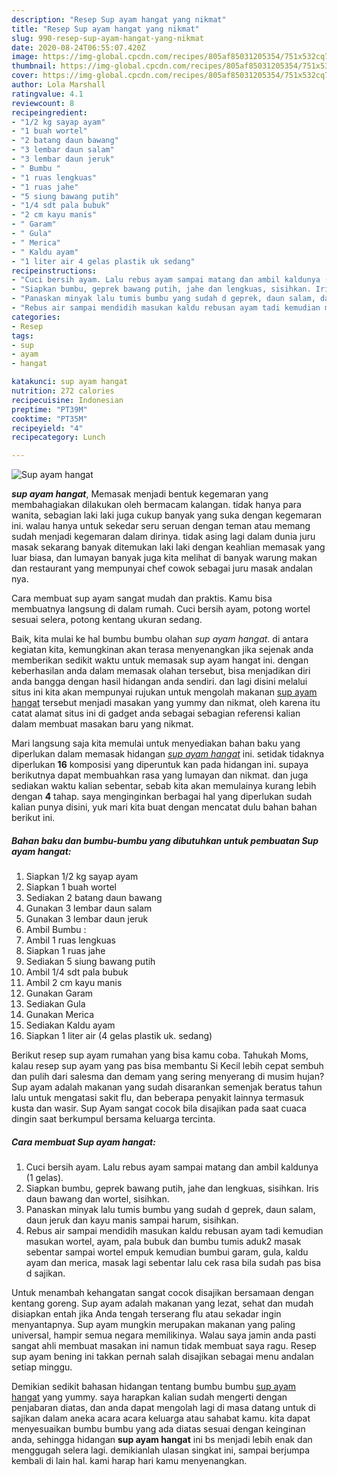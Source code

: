 ```yaml
---
description: "Resep Sup ayam hangat yang nikmat"
title: "Resep Sup ayam hangat yang nikmat"
slug: 990-resep-sup-ayam-hangat-yang-nikmat
date: 2020-08-24T06:55:07.420Z
image: https://img-global.cpcdn.com/recipes/805af85031205354/751x532cq70/sup-ayam-hangat-foto-resep-utama.jpg
thumbnail: https://img-global.cpcdn.com/recipes/805af85031205354/751x532cq70/sup-ayam-hangat-foto-resep-utama.jpg
cover: https://img-global.cpcdn.com/recipes/805af85031205354/751x532cq70/sup-ayam-hangat-foto-resep-utama.jpg
author: Lola Marshall
ratingvalue: 4.1
reviewcount: 8
recipeingredient:
- "1/2 kg sayap ayam"
- "1 buah wortel"
- "2 batang daun bawang"
- "3 lembar daun salam"
- "3 lembar daun jeruk"
- " Bumbu "
- "1 ruas lengkuas"
- "1 ruas jahe"
- "5 siung bawang putih"
- "1/4 sdt pala bubuk"
- "2 cm kayu manis"
- " Garam"
- " Gula"
- " Merica"
- " Kaldu ayam"
- "1 liter air 4 gelas plastik uk sedang"
recipeinstructions:
- "Cuci bersih ayam. Lalu rebus ayam sampai matang dan ambil kaldunya (1 gelas)."
- "Siapkan bumbu, geprek bawang putih, jahe dan lengkuas, sisihkan. Iris daun bawang dan wortel, sisihkan."
- "Panaskan minyak lalu tumis bumbu yang sudah d geprek, daun salam, daun jeruk dan kayu manis sampai harum, sisihkan."
- "Rebus air sampai mendidih masukan kaldu rebusan ayam tadi kemudian masukan wortel, ayam, pala bubuk dan bumbu tumis aduk2 masak sebentar sampai wortel empuk kemudian bumbui garam, gula, kaldu ayam dan merica, masak lagi sebentar lalu cek rasa bila sudah pas bisa d sajikan."
categories:
- Resep
tags:
- sup
- ayam
- hangat

katakunci: sup ayam hangat 
nutrition: 272 calories
recipecuisine: Indonesian
preptime: "PT39M"
cooktime: "PT35M"
recipeyield: "4"
recipecategory: Lunch

---
```



![Sup ayam hangat](https://img-global.cpcdn.com/recipes/805af85031205354/751x532cq70/sup-ayam-hangat-foto-resep-utama.jpg)

<b><i>sup ayam hangat</i></b>, Memasak menjadi bentuk kegemaran yang membahagiakan dilakukan oleh bermacam kalangan. tidak hanya para wanita, sebagian laki laki juga cukup banyak yang suka dengan kegemaran ini. walau hanya untuk sekedar seru seruan dengan teman atau memang sudah menjadi kegemaran dalam dirinya. tidak asing lagi dalam dunia juru masak sekarang banyak ditemukan laki laki dengan keahlian memasak yang luar biasa, dan lumayan banyak juga kita melihat di banyak warung makan dan restaurant yang mempunyai chef cowok sebagai juru masak andalan nya.

Cara membuat sup ayam sangat mudah dan praktis. Kamu bisa membuatnya langsung di dalam rumah. Cuci bersih ayam, potong wortel sesuai selera, potong kentang ukuran sedang.

Baik, kita mulai ke hal bumbu bumbu olahan <i>sup ayam hangat</i>. di antara kegiatan kita, kemungkinan akan terasa menyenangkan jika sejenak anda memberikan sedikit waktu untuk memasak sup ayam hangat ini. dengan keberhasilan anda dalam memasak olahan tersebut, bisa menjadikan diri anda bangga dengan hasil hidangan anda sendiri. dan lagi disini melalui situs ini kita akan mempunyai rujukan untuk mengolah makanan <u>sup ayam hangat</u> tersebut menjadi masakan yang yummy dan nikmat, oleh karena itu catat alamat situs ini di gadget anda sebagai sebagian referensi kalian dalam membuat masakan baru yang nikmat.


Mari langsung saja kita memulai untuk menyediakan bahan baku yang diperlukan dalam memasak hidangan <u><i>sup ayam hangat</i></u> ini. setidak tidaknya diperlukan <b>16</b> komposisi yang diperuntuk kan pada hidangan ini. supaya berikutnya dapat membuahkan rasa yang lumayan dan nikmat. dan juga sediakan waktu kalian sebentar, sebab kita akan memulainya kurang lebih dengan <b>4</b> tahap. saya menginginkan berbagai hal yang diperlukan sudah kalian punya disini, yuk mari kita buat dengan mencatat dulu bahan bahan berikut ini.

<!--inarticleads1-->

##### Bahan baku dan bumbu-bumbu yang dibutuhkan untuk pembuatan Sup ayam hangat:

1. Siapkan 1/2 kg sayap ayam
1. Siapkan 1 buah wortel
1. Sediakan 2 batang daun bawang
1. Gunakan 3 lembar daun salam
1. Gunakan 3 lembar daun jeruk
1. Ambil  Bumbu :
1. Ambil 1 ruas lengkuas
1. Siapkan 1 ruas jahe
1. Sediakan 5 siung bawang putih
1. Ambil 1/4 sdt pala bubuk
1. Ambil 2 cm kayu manis
1. Gunakan  Garam
1. Sediakan  Gula
1. Gunakan  Merica
1. Sediakan  Kaldu ayam
1. Siapkan 1 liter air (4 gelas plastik uk. sedang)


Berikut resep sup ayam rumahan yang bisa kamu coba. Tahukah Moms, kalau resep sup ayam yang pas bisa membantu Si Kecil lebih cepat sembuh dan pulih dari salesma dan demam yang sering menyerang di musim hujan? Sup ayam adalah makanan yang sudah disarankan semenjak beratus tahun lalu untuk mengatasi sakit flu, dan beberapa penyakit lainnya termasuk kusta dan wasir. Sup Ayam sangat cocok bila disajikan pada saat cuaca dingin saat berkumpul bersama keluarga tercinta. 

<!--inarticleads2-->

##### Cara membuat Sup ayam hangat:

1. Cuci bersih ayam. Lalu rebus ayam sampai matang dan ambil kaldunya (1 gelas).
1. Siapkan bumbu, geprek bawang putih, jahe dan lengkuas, sisihkan. Iris daun bawang dan wortel, sisihkan.
1. Panaskan minyak lalu tumis bumbu yang sudah d geprek, daun salam, daun jeruk dan kayu manis sampai harum, sisihkan.
1. Rebus air sampai mendidih masukan kaldu rebusan ayam tadi kemudian masukan wortel, ayam, pala bubuk dan bumbu tumis aduk2 masak sebentar sampai wortel empuk kemudian bumbui garam, gula, kaldu ayam dan merica, masak lagi sebentar lalu cek rasa bila sudah pas bisa d sajikan.


Untuk menambah kehangatan sangat cocok disajikan bersamaan dengan kentang goreng. Sup ayam adalah makanan yang lezat, sehat dan mudah disiapkan entah jika Anda tengah terserang flu atau sekadar ingin menyantapnya. Sup ayam mungkin merupakan makanan yang paling universal, hampir semua negara memilikinya. Walau saya jamin anda pasti sangat ahli membuat masakan ini namun tidak membuat saya ragu. Resep sup ayam bening ini takkan pernah salah disajikan sebagai menu andalan setiap minggu. 

Demikian sedikit bahasan hidangan tentang bumbu bumbu <u>sup ayam hangat</u> yang yummy. saya harapkan kalian sudah mengerti dengan penjabaran diatas, dan anda dapat mengolah lagi di masa datang untuk di sajikan dalam aneka acara acara keluarga atau sahabat kamu. kita dapat menyesuaikan bumbu bumbu yang ada diatas sesuai dengan keinginan anda, sehingga hidangan <b>sup ayam hangat</b> ini bs menjadi lebih enak dan menggugah selera lagi. demikianlah ulasan singkat ini, sampai berjumpa kembali di lain hal. kami harap hari kamu menyenangkan.
